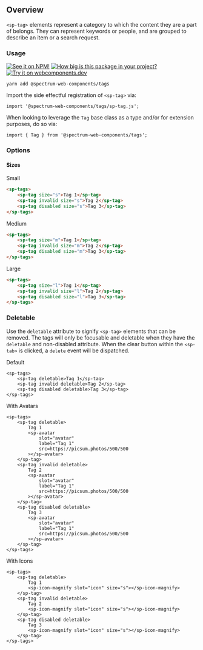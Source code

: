 ## Overview

`<sp-tag>` elements represent a category to which the content they are a part of belongs. They can represent keywords or people, and are grouped to describe an item or a search request.

### Usage

[![See it on NPM!](https://img.shields.io/npm/v/@spectrum-web-components/tags?style=for-the-badge)](https://www.npmjs.com/package/@spectrum-web-components/tags)
[![How big is this package in your project?](https://img.shields.io/bundlephobia/minzip/@spectrum-web-components/tags?style=for-the-badge)](https://bundlephobia.com/result?p=@spectrum-web-components/tags)
[![Try it on webcomponents.dev](https://img.shields.io/badge/Try%20it%20on-webcomponents.dev-green?style=for-the-badge)](https://webcomponents.dev/edit/collection/fO75441E1Q5ZlI0e9pgq/416WQzw187aA7udkjT8a/src/index.ts)

```
yarn add @spectrum-web-components/tags
```

Import the side effectful registration of `<sp-tag>` via:

```
import '@spectrum-web-components/tags/sp-tag.js';
```

When looking to leverage the `Tag` base class as a type and/or for extension purposes, do so via:

```
import { Tag } from '@spectrum-web-components/tags';
```

### Options

#### Sizes

<sp-tabs selected="m" auto label="Size attribute options">
<sp-tab value="s">Small</sp-tab>
<sp-tab-panel value="s">

```html
<sp-tags>
    <sp-tag size="s">Tag 1</sp-tag>
    <sp-tag invalid size="s">Tag 2</sp-tag>
    <sp-tag disabled size="s">Tag 3</sp-tag>
</sp-tags>
```

</sp-tab-panel>
<sp-tab value="m">Medium</sp-tab>
<sp-tab-panel value="m">

```html
<sp-tags>
    <sp-tag size="m">Tag 1</sp-tag>
    <sp-tag invalid size="m">Tag 2</sp-tag>
    <sp-tag disabled size="m">Tag 3</sp-tag>
</sp-tags>
```

</sp-tab-panel>
<sp-tab value="l">Large</sp-tab>
<sp-tab-panel value="l">

```html
<sp-tags>
    <sp-tag size="l">Tag 1</sp-tag>
    <sp-tag invalid size="l">Tag 2</sp-tag>
    <sp-tag disabled size="l">Tag 3</sp-tag>
</sp-tags>
```

</sp-tab-panel>
</sp-tabs>

### Deletable

Use the `deletable` attribute to signify `<sp-tag>` elements that can be removed. The tags will only be focusable and deletable when they have the `deletable` and non-disabled attribute. When the clear button within the `<sp-tab>` is clicked, a `delete` event will be dispatched.

<sp-tabs selected="default" auto label="Visual Variants">
<sp-tab value="default">Default</sp-tab>
<sp-tab-panel value="default">

```html-live
<sp-tags>
    <sp-tag deletable>Tag 1</sp-tag>
    <sp-tag invalid deletable>Tag 2</sp-tag>
    <sp-tag disabled deletable>Tag 3</sp-tag>
</sp-tags>
```

</sp-tab-panel>
<sp-tab value="avatar">With Avatars</sp-tab>
<sp-tab-panel value="avatar">

```html-live
<sp-tags>
    <sp-tag deletable>
        Tag 1
        <sp-avatar
            slot="avatar"
            label="Tag 1"
            src=https://picsum.photos/500/500
        ></sp-avatar>
    </sp-tag>
    <sp-tag invalid deletable>
        Tag 2
        <sp-avatar
            slot="avatar"
            label="Tag 1"
            src=https://picsum.photos/500/500
        ></sp-avatar>
    </sp-tag>
    <sp-tag disabled deletable>
        Tag 3
        <sp-avatar
            slot="avatar"
            label="Tag 1"
            src=https://picsum.photos/500/500
        ></sp-avatar>
    </sp-tag>
</sp-tags>
```

</sp-tab-panel>
<sp-tab value="icon">With Icons</sp-tab>
<sp-tab-panel value="icon">

```html-live
<sp-tags>
    <sp-tag deletable>
        Tag 1
        <sp-icon-magnify slot="icon" size="s"></sp-icon-magnify>
    </sp-tag>
    <sp-tag invalid deletable>
        Tag 2
        <sp-icon-magnify slot="icon" size="s"></sp-icon-magnify>
    </sp-tag>
    <sp-tag disabled deletable>
        Tag 3
        <sp-icon-magnify slot="icon" size="s"></sp-icon-magnify>
    </sp-tag>
</sp-tags>
```

</sp-tab-panel>
</sp-tabs>

<script type="module">
    customElements.whenDefined('sp-tag').then(() => {
        const deletable = document.querySelectorAll('sp-tag[deletable]');
        deletable.forEach(tag => {
            tag.addEventListener('delete', () => {
                spAlert(tag, 'Tag item deleted.');
            })
        });
    });
</script>
